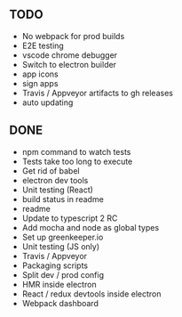 ## TODO
- No webpack for prod builds
- E2E testing
- vscode chrome debugger
- Switch to electron builder
- app icons
- sign apps
- Travis / Appveyor artifacts to gh releases
- auto updating

## DONE
- npm command to watch tests
- Tests take too long to execute
- Get rid of babel
- electron dev tools
- Unit testing (React)
- build status in readme
- readme
- Update to typescript 2 RC
- Add mocha and node as global types
- Set up greenkeeper.io
- Unit testing (JS only)
- Travis / Appveyor
- Packaging scripts
- Split dev / prod config
- HMR inside electron
- React / redux devtools inside electron
- Webpack dashboard